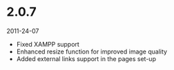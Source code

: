 # 2.0.7

2011-24-07

- Fixed XAMPP support
- Enhanced resize function for improved image quality
- Added external links support in the pages set-up
